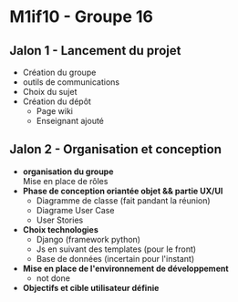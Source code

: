 # M1if10 - Groupe 16
## Jalon 1 -  Lancement du projet
- Création du groupe
- outils de communications
- Choix du sujet
- Création du dépôt
    - Page wiki
    - Enseignant ajouté

## Jalon 2 - Organisation et conception
- __organisation du groupe__  
Mise en place de rôles
- __Phase de conception oriantée objet && partie UX/UI__
    - Diagramme de classe (fait pandant la réunion)
    - Diagrame User Case
    - User Stories
- __Choix technologies__
    - Django (framework python)
    - Js en suivant des templates (pour le front)
    - Base de données (incertain pour l'instant)
- __Mise en place de l'environnement de développement__
    - not done
- __Objectifs et cible utilisateur définie__